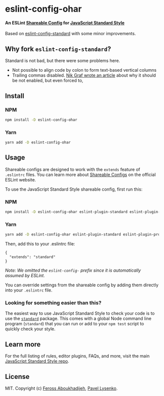 # eslint-config-ohar

#### An ESLint [Shareable Config](http://eslint.org/docs/developer-guide/shareable-configs) for [JavaScript Standard Style](http://standardjs.com)

Based on [eslint-config-standard](https://github.com/standard/eslint-config-standard) with some minor improvements.

## Why fork `eslint-config-standard`?

Standard is not bad, but there were some problems here.

* Not possible to align code by colon to form text-based vertical columns
* Trailing commas disabled. [Nik Graf wrote an article](https://medium.com/@nikgraf/why-you-should-enforce-dangling-commas-for-multiline-statements-d034c98e36f8) about why it should be not enabled, but even forced to,

## Install

### NPM

```bash
npm install -D eslint-config-ohar
```
### Yarn

```bash
yarn add -D eslint-config-ohar
```

## Usage

Shareable configs are designed to work with the `extends` feature of `.eslintrc` files.
You can learn more about
[Shareable Configs](http://eslint.org/docs/developer-guide/shareable-configs) on the
official ESLint website.

To use the JavaScript Standard Style shareable config, first run this:

### NPM

```bash
npm install -D eslint-config-ohar eslint-plugin-standard eslint-plugin-promise eslint-plugin-import eslint-plugin-node
```

### Yarn

```bash
yarn add -D eslint-config-ohar eslint-plugin-standard eslint-plugin-promise eslint-plugin-import eslint-plugin-node
```

Then, add this to your .eslintrc file:

```
{
  "extends": "standard"
}
```

*Note: We omitted the `eslint-config-` prefix since it is automatically assumed by ESLint.*

You can override settings from the shareable config by adding them directly into your
`.eslintrc` file.

### Looking for something easier than this?

The easiest way to use JavaScript Standard Style to check your code is to use the
[`standard`](http://standardjs.com) package. This comes with a global
Node command line program (`standard`) that you can run or add to your `npm test` script
to quickly check your style.


## Learn more

For the full listing of rules, editor plugins, FAQs, and more, visit the main
[JavaScript Standard Style repo](http://standardjs.com).

## License

MIT. Copyright (c) [Feross Aboukhadijeh](http://feross.org), [Pavel Lysenko](http://ohar.name).
